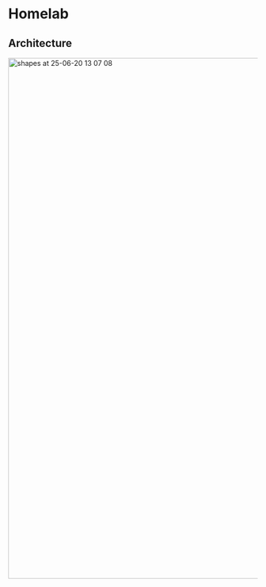 # Homelab

## Architecture

<img width="1049" alt="shapes at 25-06-20 13 07 08" src="https://github.com/user-attachments/assets/8ec7da16-5c07-42b7-9679-05aa31f16392" />
